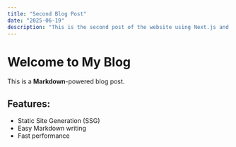 ```yaml
---
title: "Second Blog Post"
date: "2025-06-19"
description: "This is the second post of the website using Next.js and Markdown"
---
```


# Welcome to My Blog

This is a **Markdown**-powered blog post.

## Features:
- Static Site Generation (SSG)
- Easy Markdown writing
- Fast performance